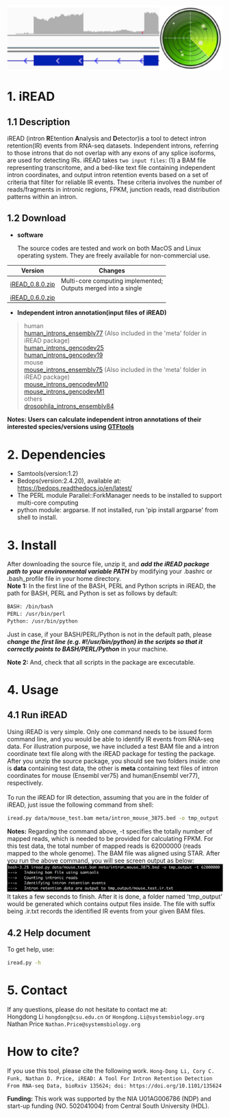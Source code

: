 ![iREAD](https://github.com/genemine/iread/blob/master/iREAD_files/ir1.png)
# 1. iREAD
## 1.1 Description
iREAD (intron **R**Etention **A**nalysis and **D**etector)is a tool to detect intron retention(IR) events from RNA-seq datasets. Independent introns, referring to those introns that do not overlap with any exons of any splice isoforms, are used for detecting IRs. iREAD takes `two input files`: (1) a BAM file representing transcritome, and a bed-like text file containing independent intron coordinates, and output intron retention events based on a set of criteria that filter for reliable IR events. These criteria involves the number of reads/fragments in intronic regions, FPKM, junction reads, read distribution patterns within an intron.

## 1.2 Download

* **software**

    The source codes are tested and work on both MacOS and Linux operating system. They are freely available for non-commercial use.<br>

| **Version** | **Changes** |
| - | - |
| [iREAD_0.8.0.zip](http://www.genemine.org/codes/iREAD_0.8.0.zip) | Multi-core computing implemented; <br>Outputs merged into a single | file.
| [iREAD_0.6.0.zip](http://www.genemine.org/codes/iREAD_0.6.0.zip) |  |

* **Independent intron annotation(input files of iREAD)**

>human
<br>[human_introns_ensemblv77](http://www.genemine.org/introns/intron_annotation_human_ensemblv77.bed) (Also included in the 'meta' folder in iREAD package)<br>
[human_introns_gencodev25](http://www.genemine.org/introns/intron_annotation_human_gencodev25.bed)<br>
[human_introns_gencodev19](http://www.genemine.org/introns/intron_annotation_human_gencodev19.bed)<br>
>mouse
<br>[mouse_introns_ensemblv75](http://www.genemine.org/introns/intron_annotation_mouse_ensemblv75.bed) (Also included in the 'meta' folder in iREAD package)<br>
[mouse_introns_gencodevM10](http://www.genemine.org/introns/intron_annotation_mouse_gencodevM10.bed)<br>
[mouse_introns_gencodevM1](http://www.genemine.org/introns/intron_annotation_mouse_gencodevM1.bed)<br>
>others
<br>[drosophila_introns_ensemblv84](http://www.genemine.org/introns/intron_annotation_drosophila_ensemblv84.bed)<br>

**Notes: Users can calculate independent intron annotations of their interested species/versions using [GTFtools](http://www.genemine.org/gtftools.php)**
<br>

# 2. Dependencies
* Samtools(version:1.2)
* Bedops(version:2.4.20), available at: https://bedops.readthedocs.io/en/latest/
* The PERL module Parallel::ForkManager needs to be installed to support multi-core computing
* python module: argparse. If not installed, run 'pip install argparse' from shell to install.

# 3. Install
After downloading the source file, unzip it, and ***add the iREAD package path to your environmental variable PATH*** by modifying your .bashrc or .bash_profile file in your home directory. <br>
**Note 1:** In the first line of the BASH, PERL and Python scripts in iREAD, the path for BASH, PERL and Python is set as follows by default:
```bash
BASH: /bin/bash
PERL: /usr/bin/perl
Python: /usr/bin/python
```
Just in case, if your BASH/PERL/Python is not in the default path, please ***change the first line (e.g. #!/usr/bin/python) in the scripts so that it correctly points to BASH/PERL/Python*** in your machine. <br>

**Note 2:** And, check that all scripts in the package are excecutable.

# 4. Usage
## 4.1 Run iREAD
Using iREAD is very simple. Only one command needs to be issued form command line, and you would be able to identify IR events from RNA-seq data. For illustration purpose, we have included a test BAM file and a intron coordinate text file along with the iREAD package for testing the package. After you unzip the source package, you should see two folders inside: one is **data** containing test data, the other is **meta** containing text files of intron coordinates for mouse (Ensembl ver75) and human(Ensembl ver77), respectively.
<br><br>
To run the iREAD for IR detection, assuming that you are in the folder of iREAD, just issue the following command from shell:
```bash
iread.py data/mouse_test.bam meta/intron_mouse_3875.bed -o tmp_output -t 62000000
```
**Notes:** Regarding the command above, -t specifies the totally number of mapped reads, which is needed to be provided for calculating FPKM. For this test data, the total number of mapped reads is 62000000 (reads mapped to the whole genome). The BAM file was aligned using STAR. After you run the above command, you will see screen output as below:
![running_screen](https://github.com/genemine/iread/blob/master/iREAD_files/screen.png)
<br>
It takes a few seconds to finish. After it is done, a folder named 'tmp_output' would be generated which contains output files inside. The file with suffix being .ir.txt records the identified IR events from your given BAM files.

## 4.2 Help document
To get help, use:
```bash
iread.py -h
```

# 5. Contact
If any questions, please do not hesitate to contact me at:<br>
Hongdong Li `hongdong@csu.edu.cn` or `Hongdong.Li@systemsbiology.org`
Nathan Price `Nathan.Price@systemsbiology.org`

# How to cite?
If you use this tool, please cite the following work.
`Hong-Dong Li, Cory C. Funk, Nathan D. Price, iREAD: A Tool For Intron Retention Detection From RNA-seq Data, bioRxiv 135624; doi: https://doi.org/10.1101/135624`
<br>

**Funding:** This work was supported by the NIA U01AG006786 (NDP) and start-up funding (NO. 502041004) from Central South University (HDL). 
